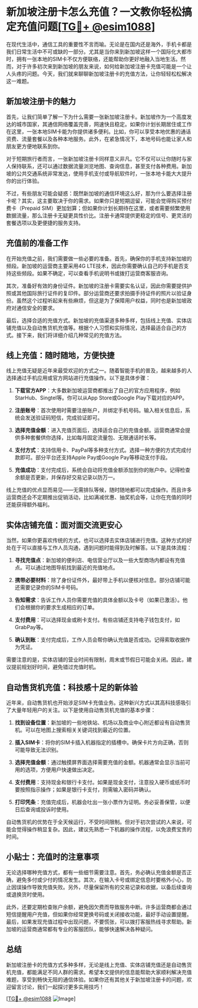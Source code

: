 # 新加坡注册卡怎么充值？一文教你轻松搞定充值问题[[TG💪+ @esim1088](https://t.me/s/esim1088)]

在现代生活中，通信工具的重要性不言而喻。无论是在国内还是海外，手机卡都是我们日常生活中不可或缺的一部分。尤其是当你来到新加坡这样一个国际化大都市时，拥有一张本地的SIM卡不仅方便联络，还能帮助你更好地融入当地生活。然而，对于许多初次来到新加坡的朋友来说，如何给新加坡注册卡充值可能是一个让人头疼的问题。今天，我们就来聊聊新加坡注册卡的充值方法，让你轻轻松松解决这一难题。

## 新加坡注册卡的魅力

首先，让我们简单了解一下为什么需要一张新加坡注册卡。新加坡作为一个高度发达的城市国家，其通信网络覆盖完善，网速快且稳定。如果你计划长期居住或工作在这里，一张本地SIM卡能为你提供诸多便利。比如，你可以享受本地优惠的通话资费、流量套餐以及各种本地服务。此外，在紧急情况下，本地号码也能让家人和朋友更方便地联系到你。

对于短期旅行者而言，一张新加坡注册卡同样意义非凡。它不仅可以让你随时与家人保持联系，还可以通过数据流量浏览地图、查询信息，甚至支付各种费用。新加坡的公共交通系统非常发达，使用手机支付或导航软件时，一张本地卡能大大提升你的出行体验。

不过，有些朋友可能会疑惑：既然新加坡的通信环境这么好，那为什么要选择注册卡呢？其实，这主要取决于你的需求。如果你只是短期逗留，可能会觉得购买预付费卡（Prepaid SIM）更加划算；但如果你计划长期待在这里，或者需要频繁使用数据流量，那么注册卡无疑更具性价比。注册卡通常提供更稳定的信号、更灵活的套餐选项以及更便捷的服务支持。

## 充值前的准备工作

在开始充值之前，我们需要做一些必要的准备。首先，确保你的手机支持新加坡的频段。新加坡的运营商主要采用4G LTE技术，因此你需要确认自己的手机是否支持这些频段。如果不确定，可以查看手机说明书或拨打运营商客服咨询。

其次，准备好有效的身份证件。新加坡的注册卡需要实名认证，因此你需要提供护照或其他国际旅行证件的复印件。部分运营商还要求拍摄手持证件的照片以验证身份。虽然这个过程听起来有些麻烦，但这是为了保障用户权益，同时也是新加坡政府对通信安全的要求。

最后，选择合适的充值方式。新加坡的充值渠道多种多样，包括线上充值、实体店铺充值以及自动售货机充值等。根据个人习惯和实际情况，选择最适合自己的方式。接下来，我们将详细介绍几种常见的充值方法。

## 线上充值：随时随地，方便快捷

线上充值无疑是近年来最受欢迎的方式之一。随着智能手机的普及，越来越多的人选择通过手机应用或官方网站进行充值操作。以下是具体步骤：

1. **下载官方APP**：大多数新加坡运营商都推出了自己的官方应用程序，例如StarHub、Singtel等。你可以从App Store或Google Play下载对应的APP。

2. **注册账号**：首次使用时需要注册账户，并绑定手机号码。输入相关信息后，系统会发送验证码短信，完成验证即可。

3. **选择充值金额**：进入充值页面后，选择适合自己的充值金额。运营商通常会提供多种套餐供你选择，比如每月固定流量包、无限通话时长等。

4. **支付方式**：支持信用卡、PayPal等多种支付方式。选择一种方便的方式完成付款即可。部分平台还支持Apple Pay或Google Pay等移动支付手段。

5. **充值成功**：支付完成后，系统会自动将充值金额添加到你的账户中。记得检查余额是否更新，并保存好交易记录以防万一。

线上充值的优点显而易见——无需排队等候，随时随地都可以完成操作。而且许多运营商还会不定期推出促销活动，比如满减优惠、抽奖机会等，让你在充值的同时还能获得额外福利。

## 实体店铺充值：面对面交流更安心

当然，如果你更喜欢传统的方式，也可以选择去实体店铺进行充值。这种方式的好处在于可以直接与工作人员沟通，遇到问题时能得到及时解答。以下是具体流程：

1. **寻找充值点**：新加坡的便利店、电信营业厅以及一些大型商场内都设有充值点。可以通过地图导航找到最近的充值地点。

2. **携带必要材料**：除了身份证件外，最好带上手机以便核对信息。部分店铺可能还需要记录你的SIM卡号码。

3. **告知需求**：告诉工作人员你需要充值的具体金额以及卡号（如果已激活）。他们会根据你的要求生成相应的订单。

4. **支付费用**：可以选择现金或刷卡支付。有些店铺还支持电子钱包支付，如GrabPay等。

5. **确认到账**：支付完成后，工作人员会帮你确认充值是否成功。记得索取收据作为凭证。

需要注意的是，实体店铺的营业时间有限制，周末或节假日可能会关闭。因此，建议提前规划好时间，避免错过充值时机。

## 自动售货机充值：科技感十足的新体验

近年来，自动售货机也开始涉足SIM卡充值业务。这种新兴方式以其高科技感吸引了大量年轻用户的关注。以下是使用自动售货机充值的基本步骤：

1. **找到设备位置**：新加坡的一些地铁站、机场以及商业中心附近都设有自动售货机。可以在地图上搜索相关关键词找到最近的位置。

2. **插入SIM卡**：将你的SIM卡插入机器指定的插槽中。确保卡片方向正确，否则可能导致无法识别。

3. **选择充值金额**：通过触摸屏界面选择需要充值的金额。机器通常会显示当前可用的选项，方便用户快速做出决定。

4. **支付费用**：支持现金和银行卡支付。如果是现金支付，注意投入硬币或纸币时要按照指示操作；如果是银行卡支付，则需输入密码并确认。

5. **打印凭条**：充值完成后，机器会吐出一张小票作为证明。务必妥善保管，以便日后查询或投诉时使用。

自动售货机的优势在于全天候运行，不受时间限制。但对于初次尝试的人来说，可能会觉得操作稍显复杂。因此，建议先熟悉一下机器的操作流程，以免浪费宝贵的时间。

## 小贴士：充值时的注意事项

无论选择哪种充值方式，都有一些细节需要注意。首先，务必确认充值金额是否正确，避免多付或少付的情况发生。其次，在输入卡号或绑定信息时要格外小心，防止因误操作导致充值失败。另外，尽量保留所有的交易记录和收据，以备后续查询或退换货时使用。

此外，还要定期检查账户余额，避免因欠费而导致服务中断。许多运营商都会通过短信提醒用户充值，但如果你经常更换号码或关闭接收功能，最好手动设置提醒。最后，如果发现充值过程中出现问题，不要慌张，可以拨打客服热线寻求帮助。新加坡的运营商通常都有专业的客服团队，能够快速解决各种疑问。

## 总结

新加坡注册卡的充值方式多种多样，无论是线上充值、实体店铺充值还是自动售货机充值，都能满足不同人群的需求。希望本文提供的信息能帮助大家顺利解决充值难题，享受到畅快无阻的通信体验。如果你还有其他关于新加坡注册卡的问题，欢迎留言讨论，我们一起探讨更多实用技巧！

[[TG💪+ @esim1088](https://t.me/s/esim1088) ![Image](https://i.postimg.cc/4NQfJmqS/Snipaste-2025-05-13-00-14-12.png)]